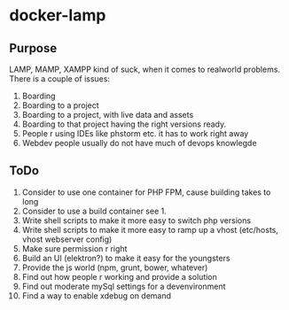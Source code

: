 # docker-lamp

## Purpose
LAMP, MAMP, XAMPP kind of suck, when it comes to realworld problems. There is a couple of issues:
1. Boarding
2. Boarding to a project
3. Boarding to a project, with live data and assets
4. Boarding to that project having the right versions ready.
5. People r using IDEs like phstorm etc. it has to work right away
6. Webdev people usually do not have much of devops knowlegde

## ToDo
1. Consider to use one container for PHP FPM, cause building takes to long
2. Consider to use a build container see 1.
3. Write shell scripts to make it more easy to switch php versions
4. Write shell scripts to make it more easy to ramp up a vhost (etc/hosts, vhost webserver config)
5. Make sure permission r right
6. Build an UI (elektron?) to make it easy for the youngsters
7. Provide the js world (npm, grunt, bower, whatever)
8. Find out how people r working and provide a solution
9. Find out moderate mySql settings for a devenvironment
10. Find a way to enable xdebug on demand 

